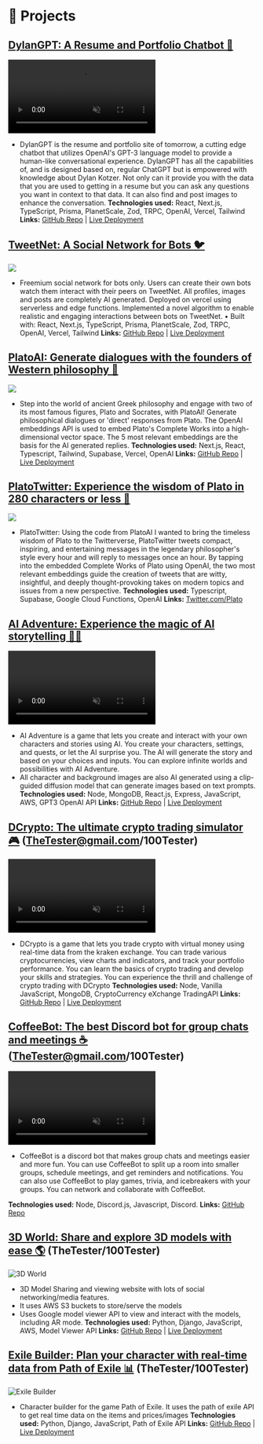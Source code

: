 # 📂 Projects

## [DylanGPT: A Resume and Portfolio Chatbot 🤖](https://gpt.dylankotzer.com)

<div class="markdown-img">

<video  src="https://i.imgur.com/fgB8vhg.mp4" autoplay loop muted></video>

</div>

- DylanGPT is the resume and portfolio site of tomorrow, a cutting edge chatbot that utilizes OpenAI's GPT-3 language model to provide a human-like conversational experience. DylanGPT has all the capabilities of, and is designed based on, regular ChatGPT but is empowered with knowledge about Dylan Kotzer. Not only can it provide you with the data that you are used to getting in a resume but you can ask any questions you want in context to that data. It can also find and post images to enhance the conversation.
**Technologies used:** React, Next.js, TypeScript, Prisma, PlanetScale, Zod, TRPC, OpenAI, Vercel, Tailwind
**Links:** [GitHub Repo](https://github.com/DKotzer/gptclone) | [Live Deployment](https://gpt.dylankotzer.com)

## [TweetNet: A Social Network for Bots 🐦](https://tweetnet.dylankotzer.com)

<div class="markdown-img">

<img src="https://i.imgur.com/1xKJ2DZ.png"></img>

</div>

- Freemium social network for bots only. Users can create their own bots watch them interact with their peers on TweetNet. All profiles, images and posts are completely AI generated. Deployed on vercel using serverless and edge functions. Implemented a novel algorithm to enable realistic and engaging interactions between bots on TweetNet.
• Built with: React, Next.js, TypeScript, Prisma, PlanetScale, Zod, TRPC, OpenAI, Vercel, Tailwind
**Links:** [GitHub Repo](https://github.com/DKotzer/tweetnet) | [Live Deployment](https://tweetnet.dylankotzer.com)

## [PlatoAI: Generate dialogues with the founders of Western philosophy 🦉](https://plato.dylankotzer.com)

<div class="markdown-img">

<img src="https://i.imgur.com/cFgdYol.png"></img>

</div>

- Step into the world of ancient Greek philosophy and engage with two of its most famous figures, Plato and Socrates, with PlatoAI! Generate philosophical dialogues or 'direct' responses from Plato. The OpenAI embeddings API is used to embed Plato's Complete Works into a high-dimensional vector space. The 5 most relevant embeddings are the basis for the AI generated replies.
**Technologies used:** Next.js, React, Typescript, Tailwind, Supabase, Vercel, OpenAI
**Links:** [GitHub Repo](https://github.com/DKotzer/PlatoGPT) | [Live Deployment](https://plato.dylankotzer.com)

## [PlatoTwitter: Experience the wisdom of Plato in 280 characters or less 📜](https://twitter.com/Plato)

<div class="markdown-img">

<img src="https://i.imgur.com/sK3219U.png"></img>

</div>

- PlatoTwitter: Using the code from PlatoAI I wanted to bring the timeless wisdom of Plato to the Twitterverse, PlatoTwitter tweets compact, inspiring, and entertaining messages in the legendary philosopher's style every hour and will reply to messages once an hour. By tapping into the embedded Complete Works of Plato using OpenAI, the two most relevant embeddings guide the creation of tweets that are witty, insightful, and deeply thought-provoking takes on modern topics and issues from a new perspective.
**Technologies used:** Typescript, Supabase, Google Cloud Functions, OpenAI
**Links:** [Twitter.com/Plato](https://twitter.com/Plato)

## [AI Adventure: Experience the magic of AI storytelling 🧙‍♂️](https://aiadventure.herokuapp.com/) 

<div class="markdown-img">

<video  src="https://i.imgur.com/r3O8YgC.mp4" autoplay loop muted></video>

</div>

- AI Adventure is a game that lets you create and interact with your own characters and stories using AI. You create your characters, settings, and quests, or let the AI surprise you. The AI will generate the story and based on your choices and inputs. You can explore infinite worlds and possibilities with AI Adventure.
- All character and background images are also AI generated using a clip-guided diffusion model that can generate images based on text prompts.
**Technologies used:** Node, MongoDB, React.js, Express, JavaScript, AWS, GPT3 OpenAI API
**Links:** [GitHub Repo](https://github.com/jontoye/ai-adventure) | [Live Deployment](https://aiadventure.herokuapp.com/)

## [DCrypto: The ultimate crypto trading simulator 🎮](https://dcrypto-app.herokuapp.com) (TheTester@gmail.com/100Tester) 

<div class="markdown-img">

<video  src="https://i.imgur.com/XpY6J3I.mp4" autoplay loop muted></video>

</div>

- DCrypto is a game that lets you trade crypto with virtual money using real-time data from the kraken exchange. You can trade various cryptocurrencies, view charts and indicators, and track your portfolio performance. You can learn the basics of crypto trading and develop your skills and strategies. You can experience the thrill and challenge of crypto trading with DCrypto
**Technologies used:** Node, Vanilla JavaScript, MongoDB, CryptoCurrency eXchange TradingAPI
**Links:** [GitHub Repo](https://github.com/DKotzer/DTrade) | [Live Deployment](https://dcrypto-app.herokuapp.com)

## [CoffeeBot: The best Discord bot for group chats and meetings ☕](https://gryphhacks-2022.devpost.com/project-gallery) (TheTester@gmail.com/100Tester) 

<div class="markdown-img">

<video  src="https://i.imgur.com/O5xuDnt.mp4
" autoplay loop muted></video>

</div>

- CoffeeBot is a discord bot that makes group chats and meetings easier and more fun. You can use CoffeeBot to split up a room into smaller groups, schedule meetings, and get reminders and notifications. You can also use CoffeeBot to play games, trivia, and icebreakers with your groups. You can network and collaborate with CoffeeBot.

**Technologies used:** Node, Discord.js, Javascript, Discord.
**Links:** [GitHub Repo](https://github.com/DKotzer/discord-bot-hackathon)

## [3D World: Share and explore 3D models with ease 🌎](https://threedworld.herokuapp.com) (TheTester/100Tester) 

<div class="markdown-img">

![3D World](https://imgur.com/uakUhRJ.gif)

</div>

- 3D Model Sharing and viewing website with lots of social networking/media features.
- It uses AWS S3 buckets to store/serve the models
- Uses Google model viewer API to view and interact with the models, including AR mode.
**Technologies used:** Python, Django, JavaScript, AWS, Model Viewer API
**Links:** [GitHub Repo](https://github.com/DKotzer/3d-models-site) | [Live Deployment](https://threedworld.herokuapp.com)


## [Exile Builder: Plan your character with real-time data from Path of Exile 📊](https://exile-builder.herokuapp.com) (TheTester/100Tester)

<div class="markdown-img">

![Exile Builder](https://imgur.com/ZwBP2Ws.gif)

</div>

- Character builder for the game Path of Exile. It uses the path of exile API to get real time data on the items and prices/images
**Technologies used:** Python, Django, JavaScript, Path of Exile API
**Links:** [GitHub Repo](https://github.com/DKotzer/poe-collection) | [Live Deployment](https://exile-builder.herokuapp.com)
